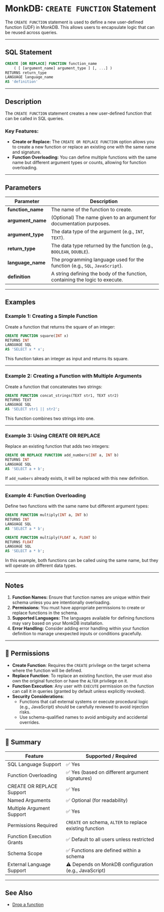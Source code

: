 # MonkDB: `CREATE FUNCTION` Statement

The `CREATE FUNCTION` statement is used to define a new user-defined function (UDF) in MonkDB. This allows users to encapsulate logic that can be reused across queries.

---

## SQL Statement

```sql
CREATE [OR REPLACE] FUNCTION function_name
    ( [ [argument_name] argument_type ] [, ...] )
RETURNS return_type
LANGUAGE language_name
AS 'definition'
```

---

## Description

The `CREATE FUNCTION` statement creates a new user-defined function that can be called in SQL queries. 

### Key Features:
- **Create or Replace:** The `CREATE OR REPLACE FUNCTION` option allows you to create a new function or replace an existing one with the same name and signature.
- **Function Overloading:** You can define multiple functions with the same name but different argument types or counts, allowing for function overloading.

---

## Parameters

| Parameter          | Description                                                                 |
|--------------------|-----------------------------------------------------------------------------|
| **function_name**   | The name of the function to create.                                        |
| **argument_name**   | (Optional) The name given to an argument for documentation purposes.       |
| **argument_type**   | The data type of the argument (e.g., `INT`, `TEXT`).                      |
| **return_type**     | The data type returned by the function (e.g., `BOOLEAN`, `DOUBLE`).       |
| **language_name**   | The programming language used for the function (e.g., `SQL`, `JavaScript`).|
| **definition**      | A string defining the body of the function, containing the logic to execute.|

---

## Examples

### Example 1: Creating a Simple Function
Create a function that returns the square of an integer:

```sql
CREATE FUNCTION square(INT x)
RETURNS INT
LANGUAGE SQL
AS 'SELECT x * x';
```

This function takes an integer as input and returns its square.

---

### Example 2: Creating a Function with Multiple Arguments
Create a function that concatenates two strings:

```sql
CREATE FUNCTION concat_strings(TEXT str1, TEXT str2)
RETURNS TEXT
LANGUAGE SQL
AS 'SELECT str1 || str2';
```

This function combines two strings into one.

---

### Example 3: Using CREATE OR REPLACE
Replace an existing function that adds two integers:

```sql
CREATE OR REPLACE FUNCTION add_numbers(INT a, INT b)
RETURNS INT
LANGUAGE SQL
AS 'SELECT a + b';
```

If `add_numbers` already exists, it will be replaced with this new definition.

---

### Example 4: Function Overloading
Define two functions with the same name but different argument types:

```sql
CREATE FUNCTION multiply(INT a, INT b)
RETURNS INT
LANGUAGE SQL
AS 'SELECT a * b';

CREATE FUNCTION multiply(FLOAT a, FLOAT b)
RETURNS FLOAT
LANGUAGE SQL
AS 'SELECT a * b';
```

In this example, both functions can be called using the same name, but they will operate on different data types.

---

## Notes

1. **Function Names:** Ensure that function names are unique within their schema unless you are intentionally overloading.
2. **Permissions:** You must have appropriate permissions to create or replace functions in the schema.
3. **Supported Languages:** The languages available for defining functions may vary based on your MonkDB installation.
4. **Error Handling:** Consider adding error handling within your function definition to manage unexpected inputs or conditions gracefully.

--- 

## 🔐 Permissions

- **Create Function**: Requires the `CREATE` privilege on the target schema where the function will be defined.
- **Replace Function**: To replace an existing function, the user must also own the original function or have the `ALTER` privilege on it.
- **Function Execution**: Any user with `EXECUTE` permission on the function can call it in queries (granted by default unless explicitly revoked).
- **Security Considerations**:
  - Functions that call external systems or execute procedural logic (e.g., JavaScript) should be carefully reviewed to avoid injection risks.
  - Use schema-qualified names to avoid ambiguity and accidental overrides.

---

## 🏁 Summary

| Feature                     | Supported / Required                                                |
|-----------------------------|---------------------------------------------------------------------|
| SQL Language Support        | ✅ Yes                                                              |
| Function Overloading        | ✅ Yes (based on different argument signatures)                     |
| CREATE OR REPLACE Support   | ✅ Yes                                                              |
| Named Arguments             | ✅ Optional (for readability)                                      |
| Multiple Argument Support   | ✅ Yes                                                              |
| Permissions Required        | `CREATE` on schema, `ALTER` to replace existing function           |
| Function Execution Grants   | ✅ Default to all users unless restricted                          |
| Schema Scope                | ✅ Functions are defined within a schema                            |
| External Language Support   | ⚠️ Depends on MonkDB configuration (e.g., JavaScript)              |

---

## See Also

- [Drop a function](./47_DROP_FUNCTION.md)